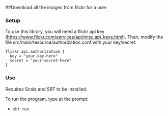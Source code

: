 ##Download all the images from flickr for a user

### Setup
To use this library, you will need a flickr api key (https://www.flickr.com/services/api/misc.api_keys.html).  Then, modify the file src/main/resource/authorization.conf with your key/secret:

```
flickr.api.authorization {
  key = "your-key-here"
  secret = "your-secret-here"
}
```

### Use

Requires Scala and SBT to be installed.

To run the program, type at the prompt:

- `sbt run`

